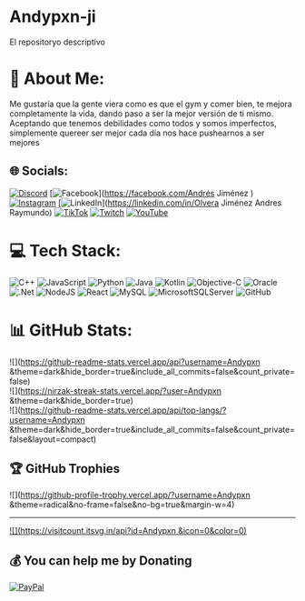 # Andypxn-ji
El repositoryo descriptivo 
# 💫 About Me:
Me gustaría que la gente viera como es que el gym y comer bien, te mejora completamente la vida, dando paso a ser la mejor versión de ti mismo. <br>Aceptando que tenemos debilidades como todos y somos imperfectos, simplemente quereer ser mejor cada día nos hace pushearnos a ser mejores


## 🌐 Socials:
[![Discord](https://img.shields.io/badge/Discord-%237289DA.svg?logo=discord&logoColor=white)](https://discord.gg/XremeL) [![Facebook](https://img.shields.io/badge/Facebook-%231877F2.svg?logo=Facebook&logoColor=white)](https://facebook.com/Andrés Jiménez ) [![Instagram](https://img.shields.io/badge/Instagram-%23E4405F.svg?logo=Instagram&logoColor=white)](https://instagram.com/Andy_pxn) [![LinkedIn](https://img.shields.io/badge/LinkedIn-%230077B5.svg?logo=linkedin&logoColor=white)](https://linkedin.com/in/Olvera Jiménez Andres Raymundo) [![TikTok](https://img.shields.io/badge/TikTok-%23000000.svg?logo=TikTok&logoColor=white)](https://tiktok.com/@andy_pxn) [![Twitch](https://img.shields.io/badge/Twitch-%239146FF.svg?logo=Twitch&logoColor=white)](https://twitch.tv/XremeL ) [![YouTube](https://img.shields.io/badge/YouTube-%23FF0000.svg?logo=YouTube&logoColor=white)](https://youtube.com/@XremeL) 

# 💻 Tech Stack:
![C++](https://img.shields.io/badge/c++-%2300599C.svg?style=for-the-badge&logo=c%2B%2B&logoColor=white) ![JavaScript](https://img.shields.io/badge/javascript-%23323330.svg?style=for-the-badge&logo=javascript&logoColor=%23F7DF1E) ![Python](https://img.shields.io/badge/python-3670A0?style=for-the-badge&logo=python&logoColor=ffdd54) ![Java](https://img.shields.io/badge/java-%23ED8B00.svg?style=for-the-badge&logo=openjdk&logoColor=white) ![Kotlin](https://img.shields.io/badge/kotlin-%237F52FF.svg?style=for-the-badge&logo=kotlin&logoColor=white) ![Objective-C](https://img.shields.io/badge/OBJECTIVE--C-%233A95E3.svg?style=for-the-badge&logo=apple&logoColor=white) ![Oracle](https://img.shields.io/badge/Oracle-F80000?style=for-the-badge&logo=oracle&logoColor=white) ![.Net](https://img.shields.io/badge/.NET-5C2D91?style=for-the-badge&logo=.net&logoColor=white) ![NodeJS](https://img.shields.io/badge/node.js-6DA55F?style=for-the-badge&logo=node.js&logoColor=white) ![React](https://img.shields.io/badge/react-%2320232a.svg?style=for-the-badge&logo=react&logoColor=%2361DAFB) ![MySQL](https://img.shields.io/badge/mysql-4479A1.svg?style=for-the-badge&logo=mysql&logoColor=white) ![MicrosoftSQLServer](https://img.shields.io/badge/Microsoft%20SQL%20Server-CC2927?style=for-the-badge&logo=microsoft%20sql%20server&logoColor=white) ![GitHub](https://img.shields.io/badge/github-%23121011.svg?style=for-the-badge&logo=github&logoColor=white)
# 📊 GitHub Stats:
![](https://github-readme-stats.vercel.app/api?username=Andypxn &theme=dark&hide_border=true&include_all_commits=false&count_private=false)<br/>
![](https://nirzak-streak-stats.vercel.app/?user=Andypxn &theme=dark&hide_border=true)<br/>
![](https://github-readme-stats.vercel.app/api/top-langs/?username=Andypxn &theme=dark&hide_border=true&include_all_commits=false&count_private=false&layout=compact)

## 🏆 GitHub Trophies
![](https://github-profile-trophy.vercel.app/?username=Andypxn &theme=radical&no-frame=false&no-bg=true&margin-w=4)

---
[![](https://visitcount.itsvg.in/api?id=Andypxn &icon=0&color=0)](https://visitcount.itsvg.in)

  ## 💰 You can help me by Donating
  [![PayPal](https://img.shields.io/badge/PayPal-00457C?style=for-the-badge&logo=paypal&logoColor=white)](https://paypal.me/gsqxremezh_outlook.com) 

  
<!-- Proudly created with GPRM ( https://gprm.itsvg.in ) -->
